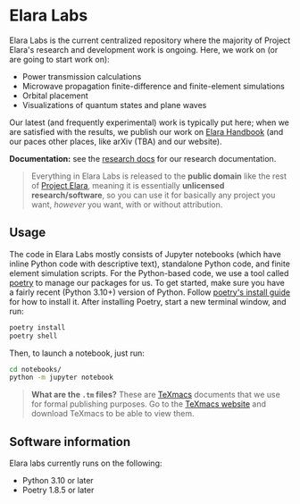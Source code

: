 # Elara Labs

Elara Labs is the current centralized repository where the majority of Project Elara's research and development work is ongoing. Here, we work on (or are going to start work on):

- Power transmission calculations
- Microwave propagation finite-difference and finite-element simulations
- Orbital placement
- Visualizations of quantum states and plane waves

Our latest (and frequently experimental) work is typically put here; when we are satisfied with the results, we publish our work on [Elara Handbook](https://elaraproject.github.io/elara-handbook/) (and our paces other places, like arXiv (TBA) and our website). 

**Documentation:** see the [research docs](research-docs/README.md) for our research documentation.

> Everything in Elara Labs is released to the **public domain** like the rest of [Project Elara](https://github.com/elaraproject/), meaning it is essentially **unlicensed research/software**, so you can use it for basically any project you want, _however_ you want, with or without attribution.

## Usage

The code in Elara Labs mostly consists of Jupyter notebooks (which have inline Python code with descriptive text), standalone Python code, and finite element simulation scripts. For the Python-based code, we use a tool called [poetry](https://python-poetry.org/) to manage our packages for us. To get started, make sure you have a fairly recent (Python 3.10+) version of Python. Follow [poetry's install guide](https://python-poetry.org/docs/#installation) for how to install it. After installing Poetry, start a new terminal window, and run:

```sh
poetry install
poetry shell
```

Then, to launch a notebook, just run:

```sh
cd notebooks/
python -m jupyter notebook
```

> **What are the `.tm` files?** These are [TeXmacs](https://www.texmacs.org) documents that we use for formal publishing purposes. Go to the [TeXmacs website](https://www.texmacs.org) and download TeXmacs to be able to view them.

## Software information

Elara labs currently runs on the following:

- Python 3.10 or later
- Poetry 1.8.5 or later
